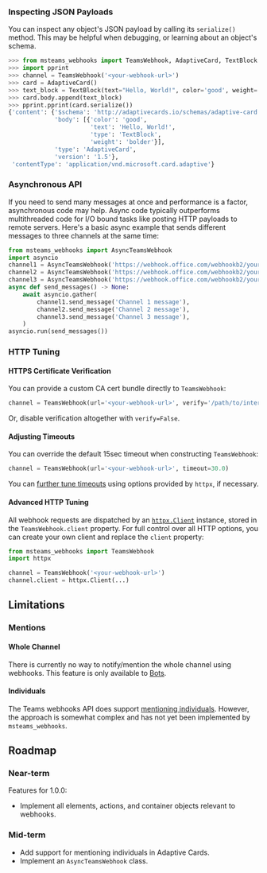 ### Inspecting JSON Payloads

You can inspect any object's JSON payload by calling its `serialize()` method. This may be helpful when debugging, or learning about an object's schema.

```python
>>> from msteams_webhooks import TeamsWebhook, AdaptiveCard, TextBlock
>>> import pprint
>>> channel = TeamsWebhook('<your-webhook-url>')
>>> card = AdaptiveCard()
>>> text_block = TextBlock(text="Hello, World!", color='good', weight='bolder')
>>> card.body.append(text_block)
>>> pprint.pprint(card.serialize())
{'content': {'$schema': 'http://adaptivecards.io/schemas/adaptive-card.json',
             'body': [{'color': 'good',
                       'text': 'Hello, World!',
                       'type': 'TextBlock',
                       'weight': 'bolder'}],
             'type': 'AdaptiveCard',
             'version': '1.5'},
 'contentType': 'application/vnd.microsoft.card.adaptive'}
```

### Asynchronous API

If you need to send many messages at once and performance is a factor, asynchronous code may help. Async code typically outperforms multithreaded code for I/O bound tasks like posting HTTP payloads to remote servers. Here's a basic async example that sends different messages to three channels at the same time:

```python
from msteams_webhooks import AsyncTeamsWebhook
import asyncio
channel1 = AsyncTeamsWebhook('https://webhook.office.com/webhookb2/your/channel/url1')
channel2 = AsyncTeamsWebhook('https://webhook.office.com/webhookb2/your/channel/url2')
channel3 = AsyncTeamsWebhook('https://webhook.office.com/webhookb2/your/channel/url3')
async def send_messages() -> None:
    await asyncio.gather(
        channel1.send_message('Channel 1 message'),
        channel2.send_message('Channel 2 message'),
        channel3.send_message('Channel 3 message'),
    )
asyncio.run(send_messages())
```


### HTTP Tuning

#### HTTPS Certificate Verification

You can provide a custom CA cert bundle directly to `TeamsWebhook`:

```python
channel = TeamsWebhook(url='<your-webhook-url>', verify='/path/to/internal/ca.pem')
```

Or, disable verification altogether with `verify=False`.

#### Adjusting Timeouts

You can override the default 15sec timeout when constructing `TeamsWebhook`:

```python
channel = TeamsWebhook(url='<your-webhook-url>', timeout=30.0)
```

You can [further tune timeouts](https://www.python-httpx.org/advanced/#setting-and-disabling-timeouts) using options provided by `httpx`, if necessary.

#### Advanced HTTP Tuning

All webhook requests are dispatched by an [`httpx.Client`](https://www.python-httpx.org/api/#client) instance, stored in the `TeamsWebhook.client` property. For full control over all HTTP options, you can create your own client and replace the `client` property:

```python
from msteams_webhooks import TeamsWebhook
import httpx

channel = TeamsWebhook('<your-webhook-url>')
channel.client = httpx.Client(...)
```

## Limitations

### Mentions

#### Whole Channel

There is currently no way to notify/mention the whole channel using webhooks. This feature is only available to [Bots](https://learn.microsoft.com/en-us/microsoftteams/platform/bots/what-are-bots).

#### Individuals

The Teams webhooks API does support [mentioning individuals](https://learn.microsoft.com/en-us/microsoftteams/platform/task-modules-and-cards/cards/cards-format?tabs=adaptive-md%2Cdesktop%2Cconnector-html#user-mention-in-incoming-webhook-with-adaptive-cards). However, the approach is somewhat complex and has not yet been implemented by `msteams_webhooks`.

## Roadmap

### Near-term

Features for 1.0.0:
* Implement all elements, actions, and container objects relevant to webhooks.

### Mid-term

* Add support for mentioning individuals in Adaptive Cards.
* Implement an `AsyncTeamsWebhook` class.